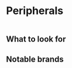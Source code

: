 # Peripherals
```admonish warning title="Compatibility"

```

## What to look for

## Notable brands

